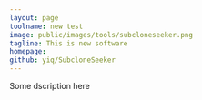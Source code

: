 ```yaml
---
layout: page
toolname: new test
image: public/images/tools/subcloneseeker.png
tagline: This is new software
homepage: 
github: yiq/SubcloneSeeker
---
```


Some dscription here
